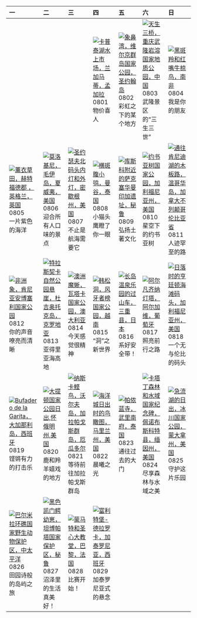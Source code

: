 | 一                                                                                                                                                                                                             | 二                                                                                                                                                                                                      | 三                                                                                                                                                                                                          | 四                                                                                                                                                                                                          | 五                                                                                                                                                                                                     | 六                                                                                                                                                                                                         | 日                                                                                                                                                                                                         |
|:--------------------------------------------------------------------------------------------------------------------------------------------------------------------------------------------------------------|:-------------------------------------------------------------------------------------------------------------------------------------------------------------------------------------------------------|:-----------------------------------------------------------------------------------------------------------------------------------------------------------------------------------------------------------|:-----------------------------------------------------------------------------------------------------------------------------------------------------------------------------------------------------------|:------------------------------------------------------------------------------------------------------------------------------------------------------------------------------------------------------|:----------------------------------------------------------------------------------------------------------------------------------------------------------------------------------------------------------|:----------------------------------------------------------------------------------------------------------------------------------------------------------------------------------------------------------|
|                                                                                                                                                                                                               |                                                                                                                                                                                                        |                                                                                                                                                                                                            | [![](https://www.bing.com/th?id=OHR.KaptaiLake_ZH-CN9085738832_320x240.jpg '卡普泰湖水上市场，兰加马蒂，孟加拉')](https://www.bing.com/th?id=OHR.KaptaiLake_ZH-CN9085738832_UHD.jpg)<br>0801<br>物价喜人                        | [![](https://www.bing.com/th?id=OHR.TrunkBay_ZH-CN9268190655_320x240.jpg '象鼻湾，维尔京群岛国家公园，圣约翰岛')](https://www.bing.com/th?id=OHR.TrunkBay_ZH-CN9268190655_UHD.jpg)<br>0802<br>彩虹之下的某个地方                 | [![](https://www.bing.com/th?id=OHR.WulongKarst_ZH-CN9386528384_320x240.jpg '天生三桥，重庆武隆岩溶国家地质公园，中国')](https://www.bing.com/th?id=OHR.WulongKarst_ZH-CN9386528384_UHD.jpg)<br>0803<br>武隆景区的“三生三世”           | [![](https://www.bing.com/th?id=OHR.ImpalaOxpecker_ZH-CN9652434873_320x240.jpg '黑斑羚和红嘴牛椋鸟，南非')](https://www.bing.com/th?id=OHR.ImpalaOxpecker_ZH-CN9652434873_UHD.jpg)<br>0804<br>我是你的朋友                  |
| [![](https://www.bing.com/th?id=OHR.HertfordshireLavender_ZH-CN9771886404_320x240.jpg '薰衣草田，赫特福德郡 ，英格兰，英国')](https://www.bing.com/th?id=OHR.HertfordshireLavender_ZH-CN9771886404_UHD.jpg)<br>0805<br>一片紫色的海洋 | [![](https://www.bing.com/th?id=OHR.MolokiniHawaii_ZH-CN0375050872_320x240.jpg '莫洛基尼，毛伊岛，夏威夷，美国')](https://www.bing.com/th?id=OHR.MolokiniHawaii_ZH-CN0375050872_UHD.jpg)<br>0806<br>迎合所有人口味的景点        | [![](https://www.bing.com/th?id=OHR.MichiganLighthouse_ZH-CN0581377136_320x240.jpg '圣约瑟夫北码头内灯和外灯，密歇根州，美国')](https://www.bing.com/th?id=OHR.MichiganLighthouse_ZH-CN0581377136_UHD.jpg)<br>0807<br>不止是航海需要它 | [![](https://www.bing.com/th?id=OHR.SpottedOwlet_ZH-CN0841935587_320x240.jpg '横斑腹小鸮，曼谷，泰国')](https://www.bing.com/th?id=OHR.SpottedOwlet_ZH-CN0841935587_UHD.jpg)<br>0808<br>小猫头鹰瞪了你一眼                     | [![](https://www.bing.com/th?id=OHR.IncaRuinPeru_ZH-CN5068602301_320x240.jpg '库斯科附近的萨克塞华曼印加遗址，秘鲁')](https://www.bing.com/th?id=OHR.IncaRuinPeru_ZH-CN5068602301_UHD.jpg)<br>0809<br>弘扬土著文化            | [![](https://www.bing.com/th?id=OHR.JoshuaTreeNP_ZH-CN5917576674_320x240.jpg '约书亚树国家公园，加利福尼亚州，美国')](https://www.bing.com/th?id=OHR.JoshuaTreeNP_ZH-CN5917576674_UHD.jpg)<br>0810<br>星空下的约书亚树              | [![](https://www.bing.com/th?id=OHR.TofinoVancouver_ZH-CN6920493172_320x240.jpg '通往肯尼迪湖的木板路，温哥华岛，加拿大不列颠哥伦比亚省')](https://www.bing.com/th?id=OHR.TofinoVancouver_ZH-CN6920493172_UHD.jpg)<br>0811<br>人迹罕至的路 |
| [![](https://www.bing.com/th?id=OHR.ElephantsAmboseli_ZH-CN7596989061_320x240.jpg '非洲象，肯尼亚安博塞利国家公园')](https://www.bing.com/th?id=OHR.ElephantsAmboseli_ZH-CN7596989061_UHD.jpg)<br>0812<br>你的声音嘹亮而清晰          | [![](https://www.bing.com/th?id=OHR.DugiOtokCroatia_ZH-CN7791404392_320x240.jpg '特拉斯契卡自然公园悬崖，杜吉奥托克岛，克罗地亚')](https://www.bing.com/th?id=OHR.DugiOtokCroatia_ZH-CN7791404392_UHD.jpg)<br>0813<br>亚得里亚海高地 | [![](https://www.bing.com/th?id=OHR.WatarrkaLizard_ZH-CN7974623468_320x240.jpg '澳洲魔蜥，瓦塔卡国家公园，澳大利亚')](https://www.bing.com/th?id=OHR.WatarrkaLizard_ZH-CN7974623468_UHD.jpg)<br>0814<br>今天感觉很精神             | [![](https://www.bing.com/th?id=OHR.HangCave_ZH-CN9217507365_320x240.jpg '韩松洞，风牙者榜国家公园，越南')](https://www.bing.com/th?id=OHR.HangCave_ZH-CN9217507365_UHD.jpg)<br>0815<br>“洞”之新世界                           | [![](https://www.bing.com/th?id=OHR.JapanRollerCoaster_ZH-CN7954058301_320x240.jpg '长岛温泉乐园的过山车，三重县，日本')](https://www.bing.com/th?id=OHR.JapanRollerCoaster_ZH-CN7954058301_UHD.jpg)<br>0816<br>系好安全带！ | [![](https://www.bing.com/th?id=OHR.AlfanzinaLighthouse_ZH-CN9704515669_320x240.jpg '阿尔凡齐纳灯塔，阿尔加维，葡萄牙')](https://www.bing.com/th?id=OHR.AlfanzinaLighthouse_ZH-CN9704515669_UHD.jpg)<br>0817<br>照亮前行之路    | [![](https://www.bing.com/th?id=OHR.HuntingtonBeach_ZH-CN0368691951_320x240.jpg '日落时的亨廷顿海滩码头，加利福尼亚州，美国')](https://www.bing.com/th?id=OHR.HuntingtonBeach_ZH-CN0368691951_UHD.jpg)<br>0818<br>一个无与伦比的码头    |
| [![](https://www.bing.com/th?id=OHR.RegataSanGines_ZH-CN0807566522_320x240.jpg 'Bufadero de la Garita，大加那利岛，西班牙')](https://www.bing.com/th?id=OHR.RegataSanGines_ZH-CN0807566522_UHD.jpg)<br>0819<br>铿锵有力的打击乐 | [![](https://www.bing.com/th?id=OHR.TetonSunrise_ZH-CN1118823848_320x240.jpg '大提顿国家公园日出,怀俄明州,美国')](https://www.bing.com/th?id=OHR.TetonSunrise_ZH-CN1118823848_UHD.jpg)<br>0820<br>鹿和羚羊嬉戏的地方           | [![](https://www.bing.com/th?id=OHR.NazcaBooby_ZH-CN1534931799_320x240.jpg '纳斯卡鲣鸟，沃尔夫岛，加拉帕戈斯群岛，厄瓜多尔')](https://www.bing.com/th?id=OHR.NazcaBooby_ZH-CN1534931799_UHD.jpg)<br>0821<br>等待前往加拉帕戈斯群岛           | [![](https://www.bing.com/th?id=OHR.OceanCityMD_ZH-CN1876928284_320x240.jpg '海洋城日出时的鸟瞰图，马里兰州，美国')](https://www.bing.com/th?id=OHR.OceanCityMD_ZH-CN1876928284_UHD.jpg)<br>0822<br>晨曦之光                     | [![](https://www.bing.com/th?id=OHR.PrasatPhanom_ZH-CN0445884858_320x240.jpg '帕侬蓝寺，武里南府，泰国')](https://www.bing.com/th?id=OHR.PrasatPhanom_ZH-CN0445884858_UHD.jpg)<br>0823<br>通往过去的大门                 | [![](https://www.bing.com/th?id=OHR.KatahdinWoods_ZH-CN0748954905_320x240.jpg '卡塔丁森林和水域国家纪念碑，佩诺布斯科特县，缅因州，美国')](https://www.bing.com/th?id=OHR.KatahdinWoods_ZH-CN0748954905_UHD.jpg)<br>0824<br>尽享森林与水域之美 | [![](https://www.bing.com/th?id=OHR.SwiftcurrentLake_ZH-CN1513761894_320x240.jpg '急流湖的日出，冰川国家公园，蒙大拿州，美国')](https://www.bing.com/th?id=OHR.SwiftcurrentLake_ZH-CN1513761894_UHD.jpg)<br>0825<br>守护这片乐园     |
| [![](https://www.bing.com/th?id=OHR.PalmyraAtoll_ZH-CN1814325540_320x240.jpg '巴尔米拉环礁国家野生动物保护区，中太平洋')](https://www.bing.com/th?id=OHR.PalmyraAtoll_ZH-CN1814325540_UHD.jpg)<br>0826<br>田园诗般的岛屿之旅               | [![](https://www.bing.com/th?id=OHR.YoungCaiman_ZH-CN1995433788_320x240.jpg '黑色凯门鳄幼崽，坦博帕塔国家保护区，秘鲁')](https://www.bing.com/th?id=OHR.YoungCaiman_ZH-CN1995433788_UHD.jpg)<br>0827<br>沼泽里的生活真美好！         | [![](https://www.bing.com/th?id=OHR.ParalympicsParis_ZH-CN9773135851_320x240.jpg '蒙马特和圣心大教堂，巴黎，法国')](https://www.bing.com/th?id=OHR.ParalympicsParis_ZH-CN9773135851_UHD.jpg)<br>0828<br>比赛开始！             | [![](https://www.bing.com/th?id=OHR.CastellfollitSpain_ZH-CN2990517626_320x240.jpg '富利特堡-德拉罗卡，加泰罗尼亚，西班牙')](https://www.bing.com/th?id=OHR.CastellfollitSpain_ZH-CN2990517626_UHD.jpg)<br>0829<br>加泰罗尼亚式的悬念 |                                                                                                                                                                                                       |                                                                                                                                                                                                           |                                                                                                                                                                                                           |